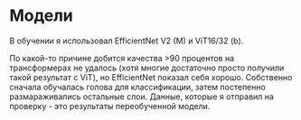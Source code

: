 # Модели

В обучении я использовал EfficientNet V2 (M) и ViT16/32 (b).

По какой-то причине добится качества >90 процентов на трансформерах не удалось (хотя многие достаточно просто получили такой результат с ViT), но EfficientNet показал себя хорошо.
Собственно сначала обучалась голова для классификации, затем постепенно размараживались остальные слои.
Данные, которые я отправил на проверку - это результаты переобученной модели.